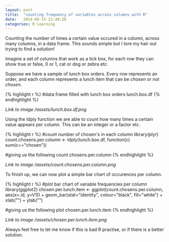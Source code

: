 ```yaml
---
layout: post
title:  "counting frequency of variables across columns with R"
date:   2014-09-15 22:49:28
categories: R Learning
---
```

Counting the number of times a certain value occured in a column, across many columns, in a data frame.  This sounds simple but
I tore my hair out trying to find a solution!

Imagine a set of columns that work as a tick box, for each row they can show true or false, 0 or 1, cat or dog or zebra etc.

Suppose we have a sample of lunch box orders.  Every row represents an order, and each column represents a lunch item that can be *chosen* or *not chosen*.

{% highlight r %}
#data frame filled with lunch box orders
lunch.box.df
{% endhighlight %}

*Link to image /assets/lunch.box.df.png*

Using the ldply function we are able to count how many times a certain value appears per column.  This can be an integer or a factor etc.

{% highlight r %}
#count number of chosen's in each column
library(plyr)
count.chosens.per.column <- ldply(lunch.box.df, function(c) sum(c=="chosen"))

#giving us the following
count.chosens.per.column
{% endhighlight %}

*Link to image /assets/count.chosens.per.column.png*

To finish up, we can now plot a simple bar chart of occurences per column.

{% highlight r %}
#plot bar chart of variable frequencies per column
library(ggplot2)
chosen.per.lunch.item <- 
  ggplot(count.chosens.per.column, aes(x=.id, y=V1)) + 
  geom_bar(stat="identity", colour="black", fill="white") + 
  xlab("") + ylab("") 

#giving us the following plot
chosen.per.lunch.item
{% endhighlight %}

*Link to image /assets/chosen.per.lunch.item.png*

Always feel free to let me know if this is bad R practise, or if there is a better solution.

[jekyll]:      http://jekyllrb.com
[jekyll-gh]:   https://github.com/jekyll/jekyll
[jekyll-help]: https://github.com/jekyll/jekyll-help